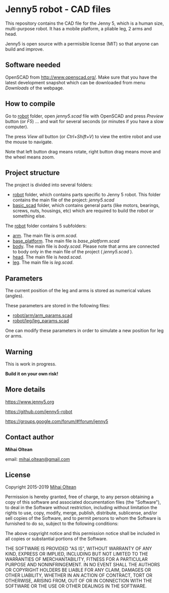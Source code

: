 # Jenny5 robot - CAD files

This repository contains the CAD file for the Jenny 5, which is a human size, multi-purpose robot. It has a mobile platform, a pliable leg, 2 arms and head.

Jenny5 is open source with a permisible license (MIT) so that anyone can build and improve.

## Software needed

OpenSCAD from http://www.openscad.org/. Make sure that you have the latest development snapshot which can be downloaded from menu _Downloads_ of the webpage.

## How to compile

Go to [robot](robot) folder, open _jenny5.scad_ file with OpenSCAD and press *Preview* button (or *F5*) ... and wait for several seconds (or minutes if you have a slow computer).

The press *View all* button (or *Ctrl+Shift+V*) to view the entire robot and use the mouse to navigate.
 
Note that left button drag means rotate, right button drag means move and the wheel means zoom.
 
## Project structure ##

The project is divided into several folders:

- [robot](robot) folder, which contains parts specific to Jenny 5 robot. This folder contains the main file of the project: _jenny5.scad_
- [basic_scad](basic_scad) folder, which contains general parts (like motors, bearings, screws, nuts, housings, etc) which are required to build the robot or something else.

The [robot](robot) folder contains 5 subfolders:

- [arm](robot/arm). The main file is _arm.scad_.
- [base_platform](robot/base_platform). The main file is _base_platform.scad_
- [body](robot/body). The main file is _body.scad_. Please note that arms are connected to body only in the main file of the project ( _jenny5.scad_ ).
- [head](robot/head). The main file is _head.scad_.
- [leg](robot/leg). The main file is _leg.scad_.

## Parameters ##

The current position of the leg and arms is stored as numerical values (angles).

These parameters are stored in the following files:

- [robot/arm/arm_params.scad](robot/arm/arm_params.scad)
- [robot/leg/leg_params.scad](robot/leg/leg_params.scad)

One can modify these parameters in order to simulate a new position for leg or arms.

## Warning ##

This is work in progress.

**Build it on your own risk!**

## More details

https://www.jenny5.org

https://github.com/jenny5-robot

https://groups.google.com/forum/#!forum/jenny5

## Contact author

**Mihai Oltean**

email: mihai.oltean@gmail.com


## License

Copyright 2015-2019 [Mihai Oltean](https://mihaioltean.github.io)

Permission is hereby granted, free of charge, to any person obtaining a copy of this software and associated documentation files (the "Software"), to deal in the Software without restriction, including without limitation the rights to use, copy, modify, merge, publish, distribute, sublicense, and/or sell copies of the Software, and to permit persons to whom the Software is furnished to do so, subject to the following conditions:

The above copyright notice and this permission notice shall be included in all copies or substantial portions of the Software.

THE SOFTWARE IS PROVIDED "AS IS", WITHOUT WARRANTY OF ANY KIND, EXPRESS OR IMPLIED, INCLUDING BUT NOT LIMITED TO THE WARRANTIES OF MERCHANTABILITY, FITNESS FOR A PARTICULAR PURPOSE AND NONINFRINGEMENT. IN NO EVENT SHALL THE AUTHORS OR COPYRIGHT HOLDERS BE LIABLE FOR ANY CLAIM, DAMAGES OR OTHER LIABILITY, WHETHER IN AN ACTION OF CONTRACT, TORT OR OTHERWISE, ARISING FROM, OUT OF OR IN CONNECTION WITH THE SOFTWARE OR THE USE OR OTHER DEALINGS IN THE SOFTWARE.
